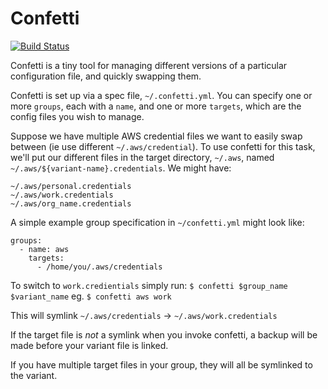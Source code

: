 Confetti
==========

[![Build Status](https://travis-ci.org/aviaviavi/confetti.svg?branch=master)](https://travis-ci.org/aviaviavi/confetti)

Confetti is a tiny tool for managing different versions of a particular
configuration file, and quickly swapping them.<br />

Confetti is set up via a spec file, `~/.confetti.yml`. 
You can specify one or more `groups`, each with a `name`,
and one or more `targets`, which are the config files you wish to manage. 

Suppose we have multiple AWS credential files we want to easily swap between (ie use different `~/.aws/credential`).
To use confetti for this task, we'll put our different files in the target directory, `~/.aws`, 
named `~/.aws/${variant-name}.credentials`. We might have:

```
~/.aws/personal.credentials
~/.aws/work.credentials
~/.aws/org_name.credentials
```

A simple example group specification in `~/confetti.yml` might look like:
```
groups:
  - name: aws
    targets:
      - /home/you/.aws/credentials
```

To switch to `work.credientials` simply run: 
```$ confetti $group_name $variant_name```
eg.
```$ confetti aws work```

This will symlink `~/.aws/credentials` -> `~/.aws/work.credentials`<br />

If the target file is _not_ a symlink when you invoke confetti, a backup will be made 
before your variant file is linked.

If you have multiple target files in your group, they will all be symlinked to the variant.


